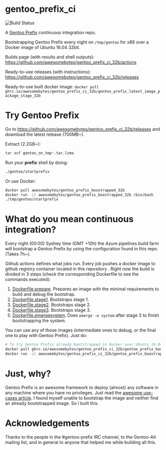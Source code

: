 # gentoo_prefix_ci

![Build Status](https://github.com/awesomebytes/gentoo_prefix_ci_32b/actions/workflows/docker-publish.yml/badge.svg)

A [Gentoo Prefix](https://wiki.gentoo.org/wiki/Project:Prefix) continuous integration repo.

Bootstrapping Gentoo Prefix every night on `/tmp/gentoo` for x86 over a Docker image of Ubuntu 16.04 32bit.

Builds page (with results and shell outputs): https://github.com/awesomebytes/gentoo_prefix_ci_32b/actions

Ready-to-use releases (with instructions): https://github.com/awesomebytes/gentoo_prefix_ci_32b/releases

Ready-to-use built docker image: `docker pull ghrc.io/awesomebytes/gentoo_prefix_ci_32b/gentoo_prefix_latest_image_package_stage_32b`

# Try Gentoo Prefix

Go to https://github.com/awesomebytes/gentoo_prefix_ci_32b/releases and download the latest release (700MB~).

Extract (2.2GB~):

```bash
tar xvf gentoo_on_tmp*.tar.lzma
```

Run your **prefix** shell by doing:

```bash
./gentoo/startprefix
```

Or use Docker:

```bash
docker pull awesomebytes/gentoo_prefix_boostrapped_32b
docker run -it awesomebytes/gentoo_prefix_boostrapped_32b /bin/bash
./tmp/gentoo/startprefix
```

# What do you mean continuous integration?

Every night (00:00) Sydney time (GMT +10h) the Azure pipelines build farm will bootstrap a Gentoo Prefix by using the configuration found in this repo. (Takes 7h~).

Github actions defines what jobs run. Every job pushes a docker image to github registry container located in this repository .
Right now the build is divided in 3 steps (check the corresponding Dockerfile to see the commands executed):

1. [Dockerfile.prepare](bootstrap_stage/Dockerfile.prepare). Prepares an image with the minimal requirements to build and debug the bootstrap.
2. [Dockerfile.stage1](bootstrap_stage/Dockerfile.stage1). Bootstraps stage 1.
3. [Dockerfile.stage2](bootstrap_stage/Dockerfile.stage2). Bootstraps stage 2.
4. [Dockerfile.stage3](bootstrap_stage/Dockerfile.stage3). Bootstraps stage 3.
5. [Dockerfile.emergesystem](bootstrap_stage/Dockerfile.emergesystem). Does `emerge -e system` after stage 3 to finish bootstrapping the system.

You can use any of those images (intermediate ones to debug, or the final one to play with Gentoo Prefix). Just do:

```bash
# To try Gentoo Prefix already bootstrapped in Docker over Ubuntu 16.04 in /tmp/gentoo
docker pull ghrc.io/awesomebytes/gentoo_prefix_ci_32b/gentoo_prefix_boostrapped_32b:latest
docker run -it awesomebytes/gentoo_prefix_ci_32b/gentoo_prefix_boostrapped_32b
```

# Just, why?

Gentoo Prefix is an awesome framework to deploy (almost) any software in any machine where you have no privileges. Just read the [awesome use-cases article](https://wiki.gentoo.org/wiki/Project:Prefix/Use_cases). I found myself unable to bootstrap the image and neither find an already bootstrapped image. So I built this.

# Acknowledgements

Thanks to the people in the #gentoo-prefix IRC channel, to the Gentoo-Alt mailing list, and in general to anyone that helped me while building all this.
